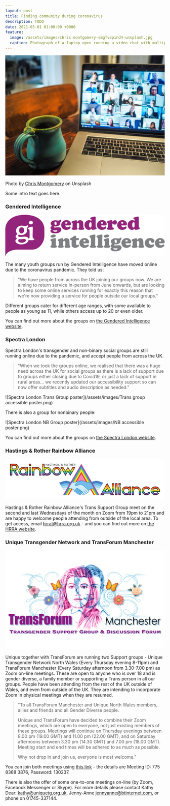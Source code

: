 ```yaml
---
layout: post
title: Finding community during coronavirus
description: TODO
date: 2021-05-01 01:00:00 +0000
feature:
  image: /assets/images/chris-montgomery-smgTvepind4-unsplash.jpg
  caption: Photograph of a laptop open running a video chat with multiple people 
---
```


![Photograph of a laptop open running a video chat with multiple people](/assets/images/chris-montgomery-smgTvepind4-unsplash.jpg)

Photo by [Chris Montgomery](https://unsplash.com/photos/smgTvepind4) on Unsplash

Some intro text goes here.


### Gendered Intelligence

![Gendered Intelligence logo](/assets/images/gi-logo.png)

The many youth groups run by Gendered Intelligence have moved online due to the coronavirus pandemic. They told us:

> "We have people from across the UK joining our groups now. We are aiming to return service in-person from June onwards, but are looking to keep some online services running for exactly this reason that we're now providing a service for people outside our local groups."

Different groups cater for different age ranges, with some available to people as young as 11, while others access up to 20 or even older.

You can find out more about the groups on [the Gendered Intelligence website](http://genderedintelligence.co.uk/support/trans-youth/groups).

### Spectra London

Spectra London's transgender and non-binary social groups are still running online due to the pandemic, and accept people from across the UK. 

> "When we took the groups online, we realised that there was a huge need across the UK for social groups as there is a lack of support due to groups either closing due to Covid19, or just a lack of support in rural areas... we recently updated our accessibility support so can now offer subtitles and audio description as needed."

![Spectra London Trans Group poster](/assets/images/Trans group accessible poster.png)

There is also a group for nonbinary people:

![Spectra London NB Group poster](/assets/images/NB accessible poster.png)

You can find out more about the groups on [the Spectra London website](https://spectra-london.org.uk/trans-gender-services/trans-groups/online-group/).

### Hastings & Rother Rainbow Alliance

![HRRA logo](/assets/images/hrra-logo.png)

Hastings & Rother Rainbow Alliance's Trans Support Group meet on the second and last Wednesdays of the month on Zoom from 19pm to 21pm and are happy to welcome people attending from outside of the local area. To get access, email hrrat@hrra.org.uk - and you can find out more on [the HRRA website](http://www.hrra.org.uk/trans/trans-group/).

### Unique Transgender Network and TransForum Manchester

![TransForum Manchester logo](/assets/images/transforum-logo.jpg)

Unique together with TransForum are running two Support groups - Unique Transgender Network North Wales (Every Thursday evening 8-11pm) and TransForum Manchester (Every Saturday afternoon from 3.30-7.00 pm) as Zoom on-line meetings.  These are open to anyone who is over 18 and is gender diverse, a family member or supporting a Trans person in all our groups. People have been attending from the rest of the UK outside of Wales, and even from outside of the UK. They are intending to incorporate Zoom in physical meetings when they are resumed.

>   "To all TransForum Manchester and Unique North Wales members, allies and friends and all Gender Diverse people.
>
>    Unique and TransForum have decided to combine their Zoom meetings, which are open to everyone, not just existing members of these groups. Meetings will continue on Thursday evenings between 8.00 pm (19.00 GMT) and 11.00 pm (22.00 GMT), and on Saturday afternoons between 3.30 pm (14.30 GMT) and 7.00 pm (18.00 GMT).
>    Meeting start and end times will be adhered to as much as possible.
>
>    Why not drop in and join us, everyone is most welcome."

You can join both meetings using [this link](https://us02web.zoom.us/j/77583683876?pwd=TW9sc2ZRZ0Y2ZEdOazJjenhNWGs4Zz09) - the details are Meeting ID: 775 8368 3876, Password: 130237.

There is also the offer of some one-to-one meetings on-line (by Zoom, Facebook Messenger or Skype). For more details please contact Kathy Dear: kathy@uniquetg.org.uk, Jenny-Anne jennyanne@btinternet.com, or phone on 01745-337144.


